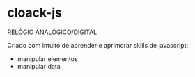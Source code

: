 # cloack-js

RELÓGIO ANALÓGICO/DIGITAL

Criado com intuito de aprender e aprimorar skills de javascript:

- manipular elementos
- manipular data

